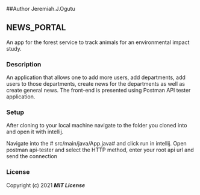 ##Author
Jeremiah.J.Ogutu

## NEWS_PORTAL

An app for the forest service to track animals for an environmental impact study.

### Description

An application that allows one to add more users, add departments, add users to those departments, create news for the departments as well as create general news. The front-end is presented using Postman API tester application.

### Setup
After cloning to your local machine navigate to the folder you cloned into and open it with intellij.

Navigate into the # src/main/java/App.java# and click run in intellij.
Open postman api-tester and select the HTTP method, enter your root api url and send the connection





### License

Copyright (c) 2021 **_MIT License_**